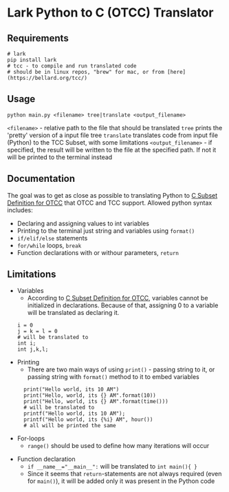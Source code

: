 # Lark Python to C (OTCC) Translator

## Requirements

```
# lark
pip install lark
# tcc - to compile and run translated code
# should be in linux repos, "brew" for mac, or from [here](https://bellard.org/tcc/)
```

## Usage

```
python main.py <filename> tree|translate <output_filename>
```

`<filename>` - relative path to the file that should be translated
`tree` prints the 'pretty' version of a input file tree
`translate` translates code from input file (Python) to the TCC Subset, with some limitations
`<output_filename>` - if specified, the result will be written to the file at the specified path. If not it will be printed to the terminal instead

## Documentation

The goal was to get as close as possible to translating Python to [C Subset Definition for OTCC](https://bellard.org/tcc/) that OTCC and TCC support. Allowed python syntax includes:

- Declaring and assigning values to int variables
- Printing to the terminal just string and variables using `format()`
- `if/elif/else` statements
- `for/while` loops, `break`
- Function declarations with or withour parameters, `return`

## Limitations

- Variables
  - According to [C Subset Definition for OTCC](https://bellard.org/tcc/), variables cannot be initialized in declarations. Because of that, assigning 0 to a variable will be translated as declaring it.
  ```
  i = 0
  j = k = l = 0
  # will be translated to
  int i;
  int j,k,l;
  ```

* Printing
  - There are two main ways of using `print()` - passing string to it, or passing string with `format()` method to it to embed variables
  ```
    print("Hello world, its 10 AM")
    print("Hello, world, its {} AM".format(10))
    print("Hello, world, its {} AM".format(time()))
    # will be translated to
    printf("Hello world, its 10 AM");
    printf("Hello world, its {%i} AM", hour())
    # all will be printed the same
  ```

- For-loops
  - `range()` should be used to define how many iterations will occur

* Function declaration
  - `if __name__="__main__":` will be translated to `int main(){ }`
  * Since it seems that `return`-statements are not always required (even for `main()`), it will be added only it was present in the Python code
